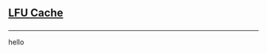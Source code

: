 <h2><a href="https://leetcode.com/problems/lfu-cache/submissions/887594769/">LFU Cache</a></h2><h3></h3><hr>hello